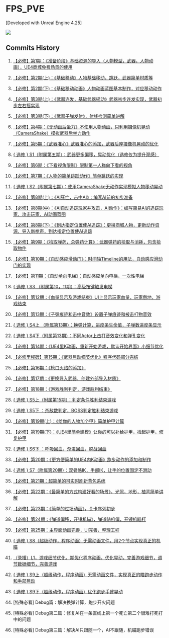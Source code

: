 # FPS_PVE

[Developed with Unreal Engine 4.25]

<img src="https://img-blog.csdnimg.cn/20201007231516112.png">

## Commits History

1. [【必修】第1期：《准备阶段》基础资源的导入（人物模型，武器，人物动画），UE4商城免费场景的使用](https://github.com/unreal-engine-channel/FPS-PVE/commit/68cc5c0d76ef053adb597d16fc64e42136a1bac9)
2. [【必修】第2期(上)：《基础移动》人物基础移动，跳跃，武器简单材质等](https://github.com/unreal-engine-channel/FPS-PVE/commit/c96c2744432cecb0cd59405bae612e8d543ac40f)
3. [【必修】第2期(下)：《基础移动动画》人物动画蓝图基本制作，对应移动动作](https://github.com/unreal-engine-channel/FPS-PVE/commit/fac0e5485db831cc3e05ce9c3120bc24934bee8b)
4. [【必修】第3期(上)：《武器连发，基础武器摇动》武器初步连发实现，武器初步左右摇实现](https://github.com/unreal-engine-channel/FPS-PVE/commit/5cde19687238b6c1e240bbbbdeb8165c1cb3c749)
5. [【必修】第3期(下)：《武器子弹发射》，射线检测简单讲解](https://github.com/unreal-engine-channel/FPS-PVE/commit/f2116774dfe670a54a142275a1e18cf08a50dda4)
6. [【必修】第4期：《无动画后坐力》不使用人物动画，只利用摄像机晃动（CameraShake）模拟武器后坐力动作](https://github.com/unreal-engine-channel/FPS-PVE/commit/937bb469afcfa68f4fa04c9b75be89bc07deff18)
7. [【必修】第5期：《武器准心》武器准心的添加，武器后座摄像机晃动的优化](https://github.com/unreal-engine-channel/FPS-PVE/commit/5aada278df2d254ed73ff5c40e7e824dcb674bba)
8. [{ 选修 } S1（附属第五期）：武器更多偏移，晃动优化（选修仅为提升观感）](https://github.com/unreal-engine-channel/FPS-PVE/commit/6f96864d32d566869de7c88d86beb19b03774acf)
9. [【必修】第6期：《下看视角限制》限制第一人称向下看的视角](https://github.com/unreal-engine-channel/FPS-PVE/commit/c42a09d1cbee45a200013c12e31abd7007057269)
10. [【必修】第7期：《人物的简单跳跃动作》简单跳跃的实现](https://github.com/unreal-engine-channel/FPS-PVE/commit/624dee78e63b51c928b6a1e09c666a302ed54176)
11. [{ 选修 } S2（附属第七期）：使用CameraShake无动作实现模拟人物移动晃动](https://github.com/unreal-engine-channel/FPS-PVE/commit/ca465f85cb53c232e2fef02018c77db88eee6de9)
12. [【必修】第8期(上)：《AI死亡，击中AI》：编写AI前的初步准备](https://github.com/unreal-engine-channel/FPS-PVE/commit/c784e5682d3bfd8e65b62274773b18f17dc9d8ac)
13. [【必修】第8期(中)：《AI自动追踪玩家并攻击，AI动作》：编写简易AI的追踪玩家，攻击玩家，AI动画蓝图](https://github.com/unreal-engine-channel/FPS-PVE/commit/b0a0426a35e8ba80e7ef24701a9cfa8b3cffc05d)
14. [【必修】第8期(下)：《到达指定位置使AI追踪》：更换商城人物，更新动作资源，导入新枪声，到达指定位置使AI追踪](https://github.com/unreal-engine-channel/FPS-PVE/commit/d91a6673055bf59a9ad7b7b09694d0e96eb26114)
15. [【必修】第9期：《拾取弹药，总弹药计算》：武器弹药的拾取与消耗，包含拾取物件](https://github.com/unreal-engine-channel/FPS-PVE/commit/3b88feec8aeffc94490484499caef212d3d7d672)
16. [【必修】第10期：《自动感应滑动门》：时间轴Timeline的用法，自动感应滑动门的实现](https://github.com/unreal-engine-channel/FPS-PVE/commit/7039b8b081b02d85b6783d431faf8a3db5b00b59)
17. [【必修】第11期：《自动单向电梯》：自动感应单向电梯，一次性电梯](https://github.com/unreal-engine-channel/FPS-PVE/commit/754a6b4cf24bb98f5dd212a8f5bb667ae0ed3045)
18. [{ 选修 } S3 （附属第10，11期）：高级按键触发电梯](https://github.com/unreal-engine-channel/FPS-PVE/commit/8b937a65f1f6d2782ddc50e1cf3d5248f82ca1c1)
19. [【必修】第12期：《血量显示及游戏结束》UI上显示玩家血量，玩家倒地，游戏结束](https://github.com/unreal-engine-channel/FPS-PVE/commit/e1af48249cd2f1972183e2c4b6657ca6eece0ef7)
20. [【必修】第13期：《子弹痕迹和击中音效》设置子弹痕迹和被击打物音效](https://github.com/unreal-engine-channel/FPS-PVE/commit/760511bf99920e36f7b516fe7b07e8ecd6682121)
21. [{ 选修 } S4上 （附属第13期）：换弹计算，进度条生命值，子弹数进度条显示](https://github.com/unreal-engine-channel/FPS-PVE/commit/f744d70b747d998ce848e27e4d89fb5734c848b1)
22. [{ 选修 } S4下（附属第13期）：不同Actor上击打音效变化和弹孔变化](https://github.com/unreal-engine-channel/FPS-PVE/commit/ef7f0ff9f9b190749b733e105851390da6a2b40f)
23. [【必修】第14期：《UE4里K动画，重新开始游戏，默认开始界面》小细节优化](https://github.com/unreal-engine-channel/FPS-PVE/commit/5a40277e0365fa12319789a7563c037963c5085d)
24. [【必修里程碑】第15期：《武器晃动细节优化》程序代码部分完结](https://github.com/unreal-engine-channel/FPS-PVE/commit/dc0e081d3227c26a58fa26c444ca7c781b833514)
25. [【必修】第16期：《枪口火焰的添加》](https://github.com/unreal-engine-channel/FPS-PVE/commit/0eb15054a90a5599fd6e7a288b7a533e63137d1a)
26. [【必修】第17期：《更换导入武器，创建外部导入材质》](https://github.com/unreal-engine-channel/FPS-PVE/commit/8eab7ee35632a4b483b3a7de0f35f46adee3be70)
27. [【必修】第18期：《游戏胜利判定，游戏胜利结束》](https://github.com/unreal-engine-channel/FPS-PVE/commit/43129d7bf4aebaa4f4acea1013776b55610bcfc9)
28. [{ 选修 } S5上（附属第15期）：判定条件胜利结束游戏](https://github.com/unreal-engine-channel/FPS-PVE/commit/97dccc3b957ded5d80fad438632bf44bbfaa296b)
29. [{ 选修 } S5下 ：杀敌数判定，BOSS判定胜利结束游戏](https://github.com/unreal-engine-channel/FPS-PVE/commit/2734da1451fde1f180315845b35cf10d289304fe)
30. [【必修】第19期(上)：《给你的人物加个甲》简单护甲计算](https://github.com/unreal-engine-channel/FPS-PVE/commit/3913404e118fb2e81ca0d26b1c9eea91b5701fab)
31. [【必修】第19期(下)：《UE4里简单建模》让你的可以补给护甲，捡起护甲，修复护甲](https://github.com/unreal-engine-channel/FPS-PVE/commit/036a09df6dc1f30b079a8596aa1d28085a5786f2)
32. [{ 选修 } S6下 ：呼吸回血，渐进回血，脱战回血](https://github.com/unreal-engine-channel/FPS-PVE/commit/1fcb20e97cf6796eb2d8f3417de03c895443840a)
33. [【必修】第20期：《更方便简单的UE4内K动画》跑步动作的添加和制作](https://github.com/unreal-engine-channel/FPS-PVE/commit/2d9807191f30d7caa5ead8bce85b66d0bf5ef62d)
34. [{ 选修 } S7（附属第20期）：双骨骼IK，手部IK，让手的位置固定不滑动](https://github.com/unreal-engine-channel/FPS-PVE/commit/29f6ffa3f6e6a938b704e447ec72541e2e234e66)
35. [【必修】第21期：超简单的可实时刷新背包系统](https://github.com/unreal-engine-channel/FPS-PVE/commit/958310e4f55bbd5e2ae2470b2dfd2b09fa0d9eb4)
36. [【必修】第22期：《最简单的方式构建好看的场景》，光照，地形，植背简单讲解](https://github.com/unreal-engine-channel/FPS-PVE/commit/a38aeb149e51947434bc2dfd54b8277d72f59b65)
37. [【必修】第23期：《简单的过场动画》，关卡序列初步](https://github.com/unreal-engine-channel/FPS-PVE/commit/ee9eb57fa74a43e44094b04ece5f85ad24276957)
38. [【必修】第24期：《弹道偏移，开镜机瞄》，弹道随机偏，开镜机瞄打](https://github.com/unreal-engine-channel/FPS-PVE/commit/686b727803b9fb80776bce5279c15e1a7de1facd)
39. [【必修】第25期：主界面动画完善，UI完善，整理工程](https://github.com/unreal-engine-channel/FPS-PVE/commit/2e7e7ce582b9948bc9ffd2a694593660d2eb869f)
40. [{ 选修 } S8（超级动作，程序动画）无需动画文件，用2个节点实现真正的机瞄](https://github.com/unreal-engine-channel/FPS-PVE/commit/9663b18b43d491364e968498a3698316794657da)
41. [（录播）L1，游戏细节优化，期优化程序动画，优化晃动，完善游戏细节，调节数据细节，完善游戏](https://github.com/unreal-engine-channel/FPS-PVE/commit/80a979fefd102c33064b435bab569d93959b15f9)
42. [{ 选修 } S9上（超级动作，程序动画）无需动画文件，实现真正的瞄跑步动作和手部晃动](https://github.com/unreal-engine-channel/FPS-PVE/commit/7fe5d5fb8e6ea688543aefc2d6a3ca2b1dd146c9)
43. [{ 选修 } S9下（超级动作，程序动画）优化跑步手臂晃动](https://github.com/unreal-engine-channel/FPS-PVE/commit/0a348ee9cfe0ab7d98d5eddefd052ad967e19361)

44. [特殊必看] Debug篇：解决换弹计算，跑步开火问题

45. [特殊必看] Debug第二篇：修复AI在一条直线上第一个死亡第二个很难打死打中的问题

46. [特殊必看] Debug第三篇：解决AI只跟随一个，AI不跟随，机瞄跑步错误
